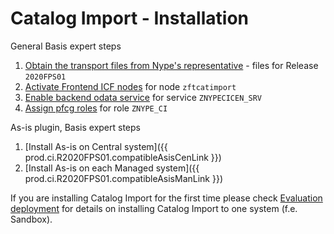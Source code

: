 # Catalog Import - Installation

General Basis expert steps

1. [Obtain the transport files from Nype's representative](../../../inst/step-1) - files for Release `2020FPS01` 
2. [Activate Frontend ICF nodes](../../../inst/step-2) for node `zftcatimport`
3. [Enable backend odata service](../../../inst/step-3) for service `ZNYPECICEN_SRV`
4. [Assign pfcg roles](../../../inst/step-4) for role `ZNYPE_CI`

As-is plugin, Basis expert steps

1. [Install As-is on Central system]({{ prod.ci.R2020FPS01.compatibleAsisCenLink }})
2. [Install As-is on each Managed system]({{ prod.ci.R2020FPS01.compatibleAsisManLink }}) 

If you are installing Catalog Import for the first time please check [Evaluation deployment](eval-dep.md) for details on installing Catalog Import to one system (f.e. Sandbox).